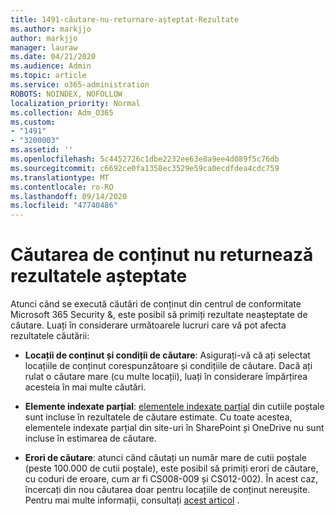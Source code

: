 ```yaml
---
title: 1491-căutare-nu-returnare-așteptat-Rezultate
ms.author: markjjo
author: markjjo
manager: lauraw
ms.date: 04/21/2020
ms.audience: Admin
ms.topic: article
ms.service: o365-administration
ROBOTS: NOINDEX, NOFOLLOW
localization_priority: Normal
ms.collection: Adm_O365
ms.custom:
- "1491"
- "3200003"
ms.assetid: ''
ms.openlocfilehash: 5c4452726c1dbe2232ee63e8a9ee4d089f5c76db
ms.sourcegitcommit: c6692ce0fa1358ec3529e59ca0ecdfdea4cdc759
ms.translationtype: MT
ms.contentlocale: ro-RO
ms.lasthandoff: 09/14/2020
ms.locfileid: "47740486"
---
```

# <a name="content-search-not-returning-expected-results"></a>Căutarea de conținut nu returnează rezultatele așteptate

Atunci când se execută căutări de conținut din centrul de conformitate Microsoft 365 Security &, este posibil să primiți rezultate neașteptate de căutare. Luați în considerare următoarele lucruri care vă pot afecta rezultatele căutării:

- **Locații de conținut și condiții de căutare**: Asigurați-vă că ați selectat locațiile de conținut corespunzătoare și condițiile de căutare. Dacă ați rulat o căutare mare (cu multe locații), luați în considerare împărțirea acesteia în mai multe căutări.

- **Elemente indexate parțial**:  [elementele indexate parțial](https://docs.microsoft.com/microsoft-365/compliance/partially-indexed-items-in-content-search) din cutiile poștale sunt incluse în rezultatele de căutare estimate. Cu toate acestea, elementele indexate parțial din site-uri în SharePoint și OneDrive nu sunt incluse în estimarea de căutare.

- **Erori de căutare**: atunci când căutați un număr mare de cutii poștale (peste 100.000 de cutii poștale), este posibil să primiți erori de căutare, cu coduri de eroare, cum ar fi CS008-009 și CS012-002). În acest caz, încercați din nou căutarea doar pentru locațiile de conținut nereușite. Pentru mai multe informații, consultați  [acest articol](https://docs.microsoft.com/microsoft-365/compliance/retry-failed-content-search) .
